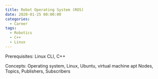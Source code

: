 ```yaml
---
title: Robot Operating System (ROS)
date: 2020-01-25 00:00:00
categories:
  - Career
tags:
  - Robotics
  - C++
  - Linux
---
```


Prerequisites:
Linux CLI, C++

Concepts:
Operating system, Linux, Ubuntu, virtual machine
apt
Nodes, Topics, Publishers, Subscribers
